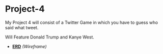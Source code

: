 # Project-4

My Project 4 will consist of a Twitter Game in which you have to guess who said what tweet. 

Will Feature Donald Trump and Kanye West.

* **[ERD](https://github.com/daviefish/Project-4/blob/master/IMG_3479%20(1).JPG)** _(Wireframe)_

